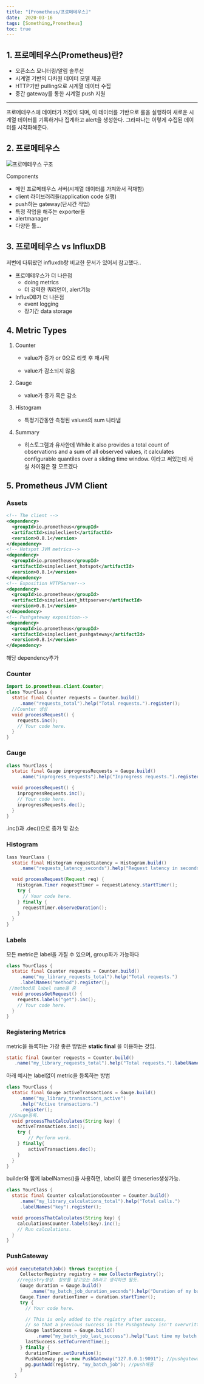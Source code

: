 ```yaml
---
title: "[Prometheus/프로메테우스]"
date:  2020-03-16
tags: [Something,Prometheus]
toc: true
---
```


## 1. 프로메테우스(Prometheus)란?

- 오픈소스 모니터링/알림 솔루션
- 시계열 기반의 다차원 데이터 모델 제공
- HTTP기반 pulling으로 시계열 데이터 수집
- 중간 gateway를 통한 시계열 push 지원

------

프로메테우스에 데이터가 저장이 되며, 이 데이터를 기반으로 룰을 실행하여 새로운 시계열 데이터를 기록하거나 집계하고 alert을 생성한다. 그라파나는 이렇게 수집된 데이터를 시각화해준다.



## 2. 프로메테우스  

![프로메테우스 구조](../assets/images/prome.png)

Components

- 메인 프로메테우스 서버(시계열 데이터를 가져와서 적재함)
- client 라이브러리들(application code 실행)
- push하는 gateway(단시간 작업)
- 특정 작업을 해주는 exporter들
- alertmanager
- 다양한 툴...



## 3. 프로메테우스 vs InfluxDB

저번에 다뤄봤던 influxdb랑 비교한 문서가 있어서 참고했다..

- 프로메테우스가 더 나은점
  - doing metrics
  - 더 강력한 쿼리언어, alert기능
- InfluxDB가 더 나은점
  - event logging
  - 장기간 data storage



## 4. Metric Types

1. Counter

   - value가 증가 or 0으로 리셋 후 재시작

   - value가 감소되지 않음

2. Gauge

   - value가 증가 혹은 감소

3. Histogram

   - 특정기간동안 측정된 values의 sum 나타냄

4. Summary

   - 히스토그램과 유사한데 
     While it also provides a total count of observations and a sum of all observed values, it calculates configurable quantiles over a sliding time window.
     이라고 써있는데 사실 차이점은 잘 모르겠다



## 5. Prometheus JVM Client

### Assets

```xml
<!-- The client -->
<dependency>
  <groupId>io.prometheus</groupId>
  <artifactId>simpleclient</artifactId>
  <version>0.8.1</version>
</dependency>
<!-- Hotspot JVM metrics-->
<dependency>
  <groupId>io.prometheus</groupId>
  <artifactId>simpleclient_hotspot</artifactId>
  <version>0.8.1</version>
</dependency>
<!-- Exposition HTTPServer-->
<dependency>
  <groupId>io.prometheus</groupId>
  <artifactId>simpleclient_httpserver</artifactId>
  <version>0.8.1</version>
</dependency>
<!-- Pushgateway exposition-->
<dependency>
  <groupId>io.prometheus</groupId>
  <artifactId>simpleclient_pushgateway</artifactId>
  <version>0.8.1</version>
</dependency>
```

해당 dependency추가



### Counter

```java
import io.prometheus.client.Counter;
class YourClass {
  static final Counter requests = Counter.build()
     .name("requests_total").help("Total requests.").register();
  //Counter 생성 
  void processRequest() {
    requests.inc();
    // Your code here.
  }
}
```



### Gauge

```java
class YourClass {
  static final Gauge inprogressRequests = Gauge.build()
     .name("inprogress_requests").help("Inprogress requests.").register();

  void processRequest() {
    inprogressRequests.inc();
    // Your code here.
    inprogressRequests.dec();
  }
}
```

.inc()과 .dec()으로 증가 및 감소



### Histogram

```java
lass YourClass {
  static final Histogram requestLatency = Histogram.build()
     .name("requests_latency_seconds").help("Request latency in seconds.").register();

  void processRequest(Request req) {
    Histogram.Timer requestTimer = requestLatency.startTimer();
    try {
      // Your code here.
    } finally {
      requestTimer.observeDuration();
    }
  }
}
```



### Labels

모든 metric은 label을 가질 수 있으며, group화가 가능하다

```java
class YourClass {
  static final Counter requests = Counter.build()
     .name("my_library_requests_total").help("Total requests.")
     .labelNames("method").register();
 //method로 label name을 줌
  void processGetRequest() {
    requests.labels("get").inc();
    // Your code here.
  }
}
```



### Registering Metrics

metric을 등록하는 가장 좋은 방법은 **static final** 을 이용하는 것임.

```java
static final Counter requests = Counter.build()
   .name("my_library_requests_total").help("Total requests.").labelNames("path").register();
```



아래 예시는 label없이 metric을 등록하는 방법

```java
class YourClass {
  static final Gauge activeTransactions = Gauge.build()
     .name("my_library_transactions_active")
     .help("Active transactions.")
     .register();
 //Gauge등록. 
  void processThatCalculates(String key) {
    activeTransactions.inc();
    try {
        // Perform work.
    } finally{
        activeTransactions.dec();
    }
  }
}
```

builder와 함께 labelNames()을 사용하면, label이 붙은 timeseries생성가능. 

```java
class YourClass {
  static final Counter calculationsCounter = Counter.build()
     .name("my_library_calculations_total").help("Total calls.")
     .labelNames("key").register();

  void processThatCalculates(String key) {
    calculationsCounter.labels(key).inc();
    // Run calculations.
  }
}
```



### PushGateway

```java
void executeBatchJob() throws Exception {
     CollectorRegistry registry = new CollectorRegistry();
    //registry생성. 정보를 담고있는 DB라고 생각하면 될듯.
     Gauge duration = Gauge.build()
         .name("my_batch_job_duration_seconds").help("Duration of my batch job in seconds.").register(registry);
     Gauge.Timer durationTimer = duration.startTimer();
     try {
       // Your code here.

       // This is only added to the registry after success,
       // so that a previous success in the Pushgateway isn't overwritten on failure.
       Gauge lastSuccess = Gauge.build()
           .name("my_batch_job_last_success").help("Last time my batch job succeeded, in unixtime.").register(registry);
       lastSuccess.setToCurrentTime();
     } finally {
       durationTimer.setDuration();
       PushGateway pg = new PushGateway("127.0.0.1:9091"); //pushgateway open
       pg.pushAdd(registry, "my_batch_job"); //push해줌
     }
   }
```

